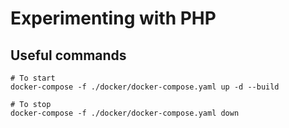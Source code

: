 # Experimenting with PHP

## Useful commands

```
# To start
docker-compose -f ./docker/docker-compose.yaml up -d --build

# To stop
docker-compose -f ./docker/docker-compose.yaml down
```
